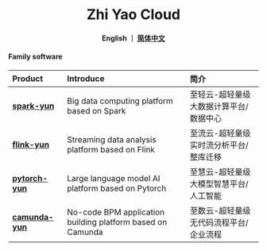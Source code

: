 <h1 align="center">
   Zhi Yao Cloud
</h1>

<h4 align="center">
   English ｜ <a href="https://gitee.com/isxcode">简体中文</a>
</h4> 

#### Family software

| Product                                            | Introduce                                                   | 简介
|:---------------------------------------------------|:------------------------------------------------------------| :-------------------------------
| [ **spark-yun** ](https://zhiqingyun.isxcode.com)  | Big data computing platform based on Spark                  | 至轻云-超轻量级大数据计算平台/数据中心
| [ **flink-yun** ](https://zhiliuyun.isxcode.com)   | Streaming data analysis platform based on Flink             | 至流云-超轻量级实时流分析平台/整库迁移
| [ **pytorch-yun** ](https://zhihuiyun.isxcode.com) | Large language model AI platform based on Pytorch           | 至慧云-超轻量级大模型智慧平台/人工智能
| [ **camunda-yun** ](https://zhishuyun.isxcode.com) | No-code BPM application building platform based on Camunda  | 至数云-超轻量级无代码流程平台/企业流程
